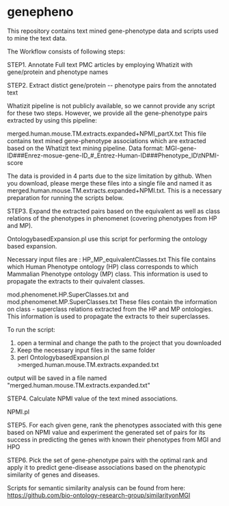 # genepheno
This repository contains text mined gene-phenotype data and scripts used to mine the text data.

The Workflow consists of following steps:

STEP1. Annotate Full text PMC articles by employing Whatizit with gene/protein and phenotype names 

STEP2. Extract distict gene/protein -- phenotype pairs from the annotated text

Whatizit pipeline is not publicly available, so we cannot provide any script for these two steps. However, we provide all the gene-phenotype pairs extracted by using this pipeline:

merged.human.mouse.TM.extracts.expanded+NPMI_partX.txt
This file contains text mined gene-phenotype associations which are extracted based on the Whatizit text mining pipeline.
Data format:
MGI-gene-ID###Enrez-mosue-gene-ID_#_Entrez-Human-ID###Phenotype_ID\tNPMI-score

The data is provided in 4 parts due to the size limitation by github. When you download, please merge these files into a single file and named it as merged.human.mouse.TM.extracts.expanded+NPMI.txt. This is a necessary preparation for running the scripts below.

STEP3. Expand the extracted pairs based on the equivalent as well as class relations of the phenotypes in phenomenet (covering phenotypes from HP and MP).

OntologybasedExpansion.pl
use this script for performing the ontology based expansion.

Necessary input files are :
HP_MP_equivalentClasses.txt
This file contains which Human Phenotype ontology (HP) class corresponds to which Mammalian Phenotype ontology (MP) class.
This information is used to propagate the extracts to their quivalent classes.

mod.phenomenet.HP.SuperClasses.txt and mod.phenomenet.MP.SuperClasses.txt
These files contain the information on class - superclass relations extracted from the HP and MP ontologies. This information is used to propagate the extracts to their superclasses.

To run the script:
1. open a terminal and change the path to the project that you downloaded
2. Keep the necessary input files in the same folder
3. perl OntologybasedExpansion.pl >merged.human.mouse.TM.extracts.expanded.txt

output will be saved in a file named "merged.human.mouse.TM.extracts.expanded.txt"

STEP4. Calculate NPMI value of the text mined associations.

NPMI.pl

STEP5. For each given gene, rank the phenotypes associated with this gene based on NPMI value and experiment the generated set of pairs for its success in predicting the genes with known their phenotypes from MGI and HPO
  
STEP6. Pick the set of gene-phenotype pairs with the optimal rank and apply it to predict gene-disease associations based on the phenotypic similarity of genes and diseases.

Scripts for semantic similarity analysis can be found from here:
https://github.com/bio-ontology-research-group/similarityonMGI
